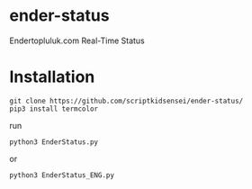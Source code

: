 # ender-status
Endertopluluk.com Real-Time Status


# Installation

``` 
git clone https://github.com/scriptkidsensei/ender-status/
pip3 install termcolor
```

run

``` 
python3 EnderStatus.py
```
or
```
python3 EnderStatus_ENG.py
```



